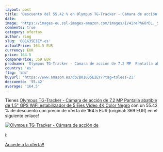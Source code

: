 ```yaml
---
layout: post
title: 'Descuento del 55.42 % en Olympus TG-Tracker - Cámara de acción de'
date: 
image: 'https://images-eu.ssl-images-amazon.com/images/I/41rePhG8rDL._SL200_.jpg'
comments: true
category: ofertas
author: ring
slug: 'B01G35EIEY-es'
actualPrice: 164.5 EUR
currency: EUR
price: 164.5
comparePrice: 369 EUR
prodname: 'Olympus TG-Tracker - Cámara de acción de 7.2 MP  Pantalla abatible de 1.5"  GPS  WiFi  estabilizador de 5 Ejes  Video 4K   Color Negro'
country: 'es'
flag: '🇪🇸'
buyurl: 'https://www.amazon.es/dp/B01G35EIEY/?tag=tolees-21'
descuento: '55.42'
average: '164.5'
---
```


Tienes [Olympus TG-Tracker - Cámara de acción de 7.2 MP  Pantalla abatible de 1.5"  GPS  WiFi  estabilizador de 5 Ejes  Video 4K   Color Negro](https://www.amazon.es/dp/B01G35EIEY/?tag=tolees-21) con un 55.42 % de descuento con precio de oferta de 164.5 EUR (original: 369 EUR) en el siguiente enlace!

[![Olympus TG-Tracker - Cámara de acción de](https://images-eu.ssl-images-amazon.com/images/I/41rePhG8rDL._SL200_.jpg)](https://www.amazon.es/dp/B01G35EIEY/?tag=tolees-21)

ℹ️:


[Accede a la oferta!!](https://www.amazon.es/dp/B01G35EIEY/?tag=tolees-21)
